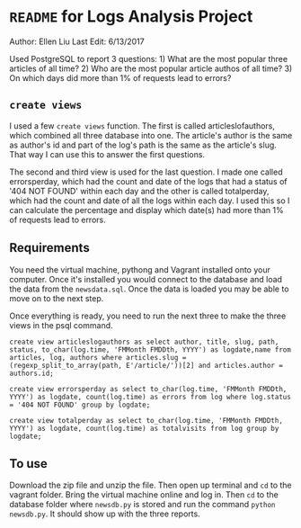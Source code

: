 # `README` for Logs Analysis Project

Author: Ellen Liu
Last Edit: 6/13/2017

Used PostgreSQL to report 3 questions:
    1) What are the most popular three articles of all time?
    2) Who are the most popular article authos of all time?
    3) On which days did more than 1% of requests lead to errors?

## `create views`
I used a few `create views` function. The first is called articleslofauthors,
which combined all three database into one. The article's author is the same as
author's id and part of the log's path is the same as the article's slug. That way
I can use this to answer the first questions.

The second and third view is used for the last question. I made one called errorsperday,
which had the count and date of the logs that had a status of '404 NOT FOUND' within each day
and the other is called totalperday, which had the count and date of all the logs within each day.
I used this so I can calculate the percentage and display which date(s) had more than 1% of
requests lead to errors.

## Requirements
You need the virtual machine, pythong and Vagrant installed onto your computer. Once it's installed
you would connect to the database and load the data from the `newsdata.sql`. Once the data is
loaded you may be able to move on to the next step.

Once everything is ready, you need to run the next three to make the three views in the psql command.

`create view articleslogauthors as select author, title, slug, path, status, to_char(log.time, 'FMMonth FMDDth, YYYY') as logdate,name from articles, log, authors where articles.slug = (regexp_split_to_array(path, E'/article/'))[2] and articles.author = authors.id;`

`create view errorsperday as select to_char(log.time, 'FMMonth FMDDth, YYYY') as logdate, count(log.time) as errors from log where log.status = '404 NOT FOUND' group by logdate;`

`create view totalperday as select to_char(log.time, 'FMMonth FMDDth, YYYY') as logdate, count(log.time) as totalvisits from log group by logdate;`


## To use
Download the zip file and unzip the file. Then open up terminal and `cd` to the vagrant folder.
Bring the virtual machine online and log in. Then `cd` to the database folder where `newsdb.py`
is stored and run the command `python newsdb.py`. It should show up with the three reports.
